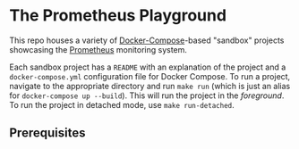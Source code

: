 # The Prometheus Playground

This repo houses a variety of [Docker-Compose](https://docs.docker.com/compose/)-based "sandbox" projects showcasing the [Prometheus](https://prometheus.io) monitoring system.

Each sandbox project has a `README` with an explanation of the project and a `docker-compose.yml` configuration file for Docker Compose. To run a project, navigate to the appropriate directory and run `make run` (which is just an alias for `docker-compose up --build`). This will run the project in the *foreground*. To run the project in detached mode, use `make run-detached`.

## Prerequisites